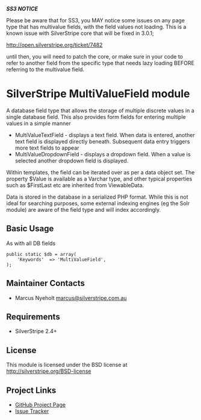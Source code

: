***SS3 NOTICE***

Please be aware that for SS3, you MAY notice some issues on any page type that
has multivalue fields, with the field values not loading. This is a known 
issue with SilverStripe core that will be fixed in 3.0.1; 

http://open.silverstripe.org/ticket/7482

until then, you will need to patch the core, or make sure in your code to 
refer to another field from the specific type that needs lazy loading BEFORE
referring to the multivalue field. 

# SilverStripe MultiValueField module

A database field type that allows the storage of multiple discrete values in
a single database field. This also provides form fields for entering multiple 
values in a simple manner

* MultiValueTextField - displays a text field. When data is entered, another
  text field is displayed directly beneath. Subsequent data entry triggers
  more text fields to appear
* MultiValueDropdownField - displays a dropdown field. When a value is selected
  another dropdown field is displayed. 

Within templates, the field can be iterated over as per a data object set. 
The property $Value is available as a Varchar type, and other typical 
properties such as $FirstLast etc are inherited from ViewableData.

Data is stored in the database in a serialized PHP format. While this is not
ideal for searching purposes, some external indexing engines (eg the Solr 
module) are aware of the field type and will index accordingly. 

## Basic Usage

As with all DB fields

	public static $db = array(
		'Keywords' 	=> 'MultiValueField',
	);



## Maintainer Contacts

* Marcus Nyeholt <marcus@silverstripe.com.au>

## Requirements

* SilverStripe 2.4+

## License

This module is licensed under the BSD license at http://silverstripe.org/BSD-license

## Project Links
* [GitHub Project Page](https://github.com/nyeholt/silverstripe-multivaluefield)
* [Issue Tracker](https://github.com/nyeholt/silverstripe-multivaluefield/issues)

